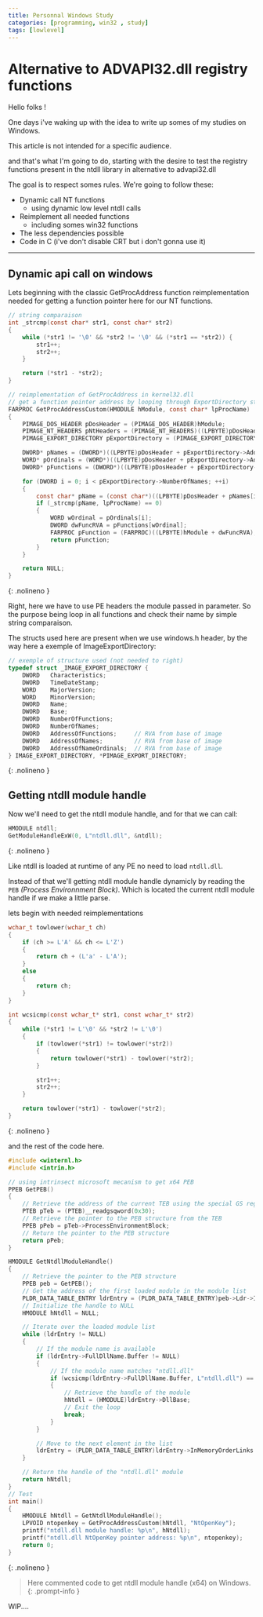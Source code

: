 ```yaml
---
title: Personnal Windows Study
categories: [programming, win32 , study]
tags: [lowlevel]
---
```


# Alternative to ADVAPI32.dll registry functions

Hello folks !

One days i've waking up with the idea to write up somes of my studies on Windows.

This article is not intended for a specific audience. 

and that's what I'm going to do, starting with the desire to test the registry functions present in the ntdll library in alternative to advapi32.dll


The goal is to respect somes rules. 
We're going to follow these:
- Dynamic call NT functions
  - using dynamic low level ntdll calls
- Reimplement all needed functions
  - including somes win32 functions
- The less dependencies possible
- Code in C (i've don't disable CRT but i don't gonna use it)

___

## Dynamic api call on windows

Lets beginning with the classic GetProcAddress function reimplementation needed for getting a function pointer here for our NT functions.

```c
// string comparaison
int _strcmp(const char* str1, const char* str2)
{
	while (*str1 != '\0' && *str2 != '\0' && (*str1 == *str2)) {
		str1++;
		str2++;
	}

	return (*str1 - *str2);
}

// reimplementation of GetProcAddress in kernel32.dll 
// get a function pointer address by looping through ExportDirectory structure compairing function names.
FARPROC GetProcAddressCustom(HMODULE hModule, const char* lpProcName)
{
	PIMAGE_DOS_HEADER pDosHeader = (PIMAGE_DOS_HEADER)hModule;
	PIMAGE_NT_HEADERS pNtHeaders = (PIMAGE_NT_HEADERS)((LPBYTE)pDosHeader + pDosHeader->e_lfanew);
	PIMAGE_EXPORT_DIRECTORY pExportDirectory = (PIMAGE_EXPORT_DIRECTORY)((LPBYTE)pDosHeader + pNtHeaders->OptionalHeader.DataDirectory[IMAGE_DIRECTORY_ENTRY_EXPORT].VirtualAddress);

	DWORD* pNames = (DWORD*)((LPBYTE)pDosHeader + pExportDirectory->AddressOfNames);
	WORD* pOrdinals = (WORD*)((LPBYTE)pDosHeader + pExportDirectory->AddressOfNameOrdinals);
	DWORD* pFunctions = (DWORD*)((LPBYTE)pDosHeader + pExportDirectory->AddressOfFunctions);

	for (DWORD i = 0; i < pExportDirectory->NumberOfNames; ++i)
	{
		const char* pName = (const char*)((LPBYTE)pDosHeader + pNames[i]);
		if (_strcmp(pName, lpProcName) == 0)
		{
			WORD wOrdinal = pOrdinals[i];
			DWORD dwFuncRVA = pFunctions[wOrdinal];
			FARPROC pFunction = (FARPROC)((LPBYTE)hModule + dwFuncRVA);
			return pFunction;
		}
	}

	return NULL;
}
```
{: .nolineno }

Right, here we have to use PE headers the module passed in parameter. So the purpose being loop in all functions and check their name by simple string comparaison.

The structs used here are present when we use windows.h header, by the way here a exemple of ImageExportDirectory:

```c
// exemple of structure used (not needed to right)
typedef struct _IMAGE_EXPORT_DIRECTORY {
    DWORD   Characteristics;
    DWORD   TimeDateStamp;
    WORD    MajorVersion;
    WORD    MinorVersion;
    DWORD   Name;
    DWORD   Base;
    DWORD   NumberOfFunctions;
    DWORD   NumberOfNames;
    DWORD   AddressOfFunctions;     // RVA from base of image
    DWORD   AddressOfNames;         // RVA from base of image
    DWORD   AddressOfNameOrdinals;  // RVA from base of image
} IMAGE_EXPORT_DIRECTORY, *PIMAGE_EXPORT_DIRECTORY;
```
{: .nolineno }

## Getting ntdll module handle

Now we'll need to get the ntdll module handle, and for that we can call:
```c
HMODULE ntdll;
GetModuleHandleExW(0, L"ntdll.dll", &ntdll);
```
{: .nolineno }

Like ntdll is loaded at runtime of any PE no need to load `ntdll.dll`.

Instead of that we'll getting ntdll module handle dynamicly by reading the `PEB` *(Process Environnment Block)*. 
Which is located the current ntdll module handle if we make a little parse.

lets begin with needed reimplementations

```c
wchar_t towlower(wchar_t ch)
{
    if (ch >= L'A' && ch <= L'Z')
    {
        return ch + (L'a' - L'A');
    }
    else
    {
        return ch;
    }
}

int wcsicmp(const wchar_t* str1, const wchar_t* str2)
{
    while (*str1 != L'\0' && *str2 != L'\0')
    {
        if (towlower(*str1) != towlower(*str2))
        {
            return towlower(*str1) - towlower(*str2);
        }

        str1++;
        str2++;
    }

    return towlower(*str1) - towlower(*str2);
}
```
{: .nolineno }

and the rest of the code here.

```c
#include <winternl.h>
#include <intrin.h>

// using intrinsect microsoft mecanism to get x64 PEB
PPEB GetPEB()
{
    // Retrieve the address of the current TEB using the special GS register
    PTEB pTeb = (PTEB)__readgsqword(0x30); 
    // Retrieve the pointer to the PEB structure from the TEB
    PPEB pPeb = pTeb->ProcessEnvironmentBlock; 
    // Return the pointer to the PEB structure
    return pPeb; 
}

HMODULE GetNtdllModuleHandle()
{
    // Retrieve the pointer to the PEB structure
    PPEB peb = GetPEB(); 
    // Get the address of the first loaded module in the module list
    PLDR_DATA_TABLE_ENTRY ldrEntry = (PLDR_DATA_TABLE_ENTRY)peb->Ldr->InMemoryOrderModuleList.Flink; 
    // Initialize the handle to NULL
    HMODULE hNtdll = NULL; 

    // Iterate over the loaded module list
    while (ldrEntry != NULL) 
    {
        // If the module name is available
        if (ldrEntry->FullDllName.Buffer != NULL) 
        {
            // If the module name matches "ntdll.dll"
            if (wcsicmp(ldrEntry->FullDllName.Buffer, L"ntdll.dll") == 0) 
            {
                // Retrieve the handle of the module
                hNtdll = (HMODULE)ldrEntry->DllBase; 
                // Exit the loop
                break; 
            }
        }

        // Move to the next element in the list
        ldrEntry = (PLDR_DATA_TABLE_ENTRY)ldrEntry->InMemoryOrderLinks.Flink; 
    }

    // Return the handle of the "ntdll.dll" module
    return hNtdll; 
}
// Test
int main()
{
    HMODULE hNtdll = GetNtdllModuleHandle();
    LPVOID ntopenkey = GetProcAddressCustom(hNtdll, "NtOpenKey");
    printf("ntdll.dll module handle: %p\n", hNtdll);
    printf("ntdll.dll NtOpenKey pointer address: %p\n", ntopenkey);
    return 0;
}
```
{: .nolineno }

> Here commented code to get ntdll module handle (x64) on Windows.
{: .prompt-info }


WIP....